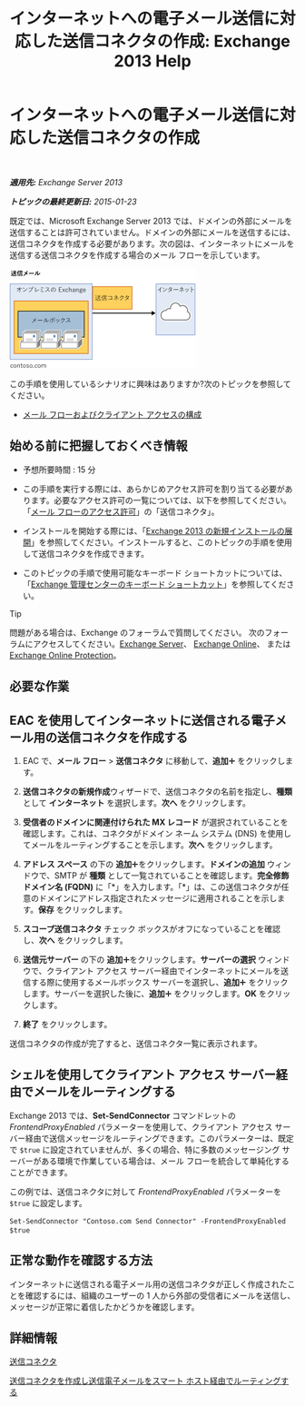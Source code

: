 ﻿---
title: 'インターネットへの電子メール送信に対応した送信コネクタの作成: Exchange 2013 Help'
TOCTitle: インターネットへの電子メール送信に対応した送信コネクタの作成
ms:assetid: 6deaefa8-1152-40d9-b1ba-9c19bdf8a928
ms:mtpsurl: https://technet.microsoft.com/ja-jp/library/JJ657457(v=EXCHG.150)
ms:contentKeyID: 49896303
ms.date: 04/24/2018
mtps_version: v=EXCHG.150
ms.translationtype: HT
---

# インターネットへの電子メール送信に対応した送信コネクタの作成

 

_**適用先:** Exchange Server 2013_

_**トピックの最終更新日:** 2015-01-23_

既定では、Microsoft Exchange Server 2013 では、ドメインの外部にメールを送信することは許可されていません。ドメインの外部にメールを送信するには、送信コネクタを作成する必要があります。次の図は、インターネットにメールを送信する送信コネクタを作成する場合のメール フローを示しています。

![connector\_send\_onprem\_internet](images/JJ657457.e8963e4f-7dce-461f-bbcf-660278cefa35(EXCHG.150).gif "connector_send_onprem_internet")

この手順を使用しているシナリオに興味はありますか?次のトピックを参照してください。

  - [メール フローおよびクライアント アクセスの構成](configure-mail-flow-and-client-access-exchange-2013-help.md)

## 始める前に把握しておくべき情報

  - 予想所要時間 : 15 分

  - この手順を実行する際には、あらかじめアクセス許可を割り当てる必要があります。必要なアクセス許可の一覧については、以下を参照してください。「[メール フローのアクセス許可](mail-flow-permissions-exchange-2013-help.md)」の「送信コネクタ」。

  - インストールを開始する際には、「[Exchange 2013 の新規インストールの展開](deploy-a-new-installation-of-exchange-2013-exchange-2013-help.md)」を参照してください。インストールすると、このトピックの手順を使用して送信コネクタを作成できます。

  - このトピックの手順で使用可能なキーボード ショートカットについては、「[Exchange 管理センターのキーボード ショートカット](keyboard-shortcuts-in-the-exchange-admin-center-exchange-online-protection-help.md)」を参照してください。


> [!TIP]
> 問題がある場合は、Exchange のフォーラムで質問してください。 次のフォーラムにアクセスしてください。<A href="https://go.microsoft.com/fwlink/p/?linkid=60612">Exchange Server</A>、 <A href="https://go.microsoft.com/fwlink/p/?linkid=267542">Exchange Online</A>、 または <A href="https://go.microsoft.com/fwlink/p/?linkid=285351">Exchange Online Protection</A>。



## 必要な作業

## EAC を使用してインターネットに送信される電子メール用の送信コネクタを作成する

1.  EAC で、<strong>メール フロー</strong> \> <strong>送信コネクタ</strong> に移動して、<strong>追加</strong>![\[追加\] アイコン](images/JJ218640.c1e75329-d6d7-4073-a27d-498590bbb558(EXCHG.150).gif "[追加] アイコン") をクリックします。

2.  **送信コネクタの新規作成**ウィザードで、送信コネクタの名前を指定し、<strong>種類</strong> として <strong>インターネット</strong> を選択します。<strong>次へ</strong> をクリックします。

3.  <strong>受信者のドメインに関連付けられた MX レコード</strong> が選択されていることを確認します。これは、コネクタがドメイン ネーム システム (DNS) を使用してメールをルーティングすることを示します。<strong>次へ</strong> をクリックします。

4.  <strong>アドレス スペース</strong> の下の <strong>追加</strong>![\[追加\] アイコン](images/JJ218640.c1e75329-d6d7-4073-a27d-498590bbb558(EXCHG.150).gif "[追加] アイコン")をクリックします。<strong>ドメインの追加</strong> ウィンドウで、SMTP が <strong>種類</strong> として一覧されていることを確認します。<strong>完全修飾ドメイン名 (FQDN)</strong> に「\*」を入力します。「\*」は、この送信コネクタが任意のドメインにアドレス指定されたメッセージに適用されることを示します。<strong>保存</strong> をクリックします。

5.  <strong>スコープ送信コネクタ</strong> チェック ボックスがオフになっていることを確認し、<strong>次へ</strong> をクリックします。

6.  <strong>送信元サーバー</strong> の下の <strong>追加</strong>![\[追加\] アイコン](images/JJ218640.c1e75329-d6d7-4073-a27d-498590bbb558(EXCHG.150).gif "[追加] アイコン")をクリックします。<strong>サーバーの選択</strong> ウィンドウで、クライアント アクセス サーバー経由でインターネットにメールを送信する際に使用するメールボックス サーバーを選択し、<strong>追加</strong>![\[追加\] アイコン](images/JJ218640.c1e75329-d6d7-4073-a27d-498590bbb558(EXCHG.150).gif "[追加] アイコン") をクリックします。サーバーを選択した後に、<strong>追加</strong>![\[追加\] アイコン](images/JJ218640.c1e75329-d6d7-4073-a27d-498590bbb558(EXCHG.150).gif "[追加] アイコン") をクリックします。<strong>OK</strong> をクリックします。

7.  <strong>終了</strong> をクリックします。

送信コネクタの作成が完了すると、送信コネクタ一覧に表示されます。

## シェルを使用してクライアント アクセス サーバー経由でメールをルーティングする

Exchange 2013 では、**Set-SendConnector** コマンドレットの *FrontendProxyEnabled* パラメーターを使用して、クライアント アクセス サーバー経由で送信メッセージをルーティングできます。このパラメーターは、既定で `$true` に設定されていませんが、多くの場合、特に多数のメッセージング サーバーがある環境で作業している場合は、メール フローを統合して単純化することができます。

この例では、送信コネクタに対して *FrontendProxyEnabled* パラメーターを `$true` に設定します。

    Set-SendConnector "Contoso.com Send Connector" -FrontendProxyEnabled $true

## 正常な動作を確認する方法

インターネットに送信される電子メール用の送信コネクタが正しく作成されたことを確認するには、組織のユーザーの 1 人から外部の受信者にメールを送信し、メッセージが正常に着信したかどうかを確認します。

## 詳細情報

[送信コネクタ](send-connectors-exchange-2013-help.md)

[送信コネクタを作成し送信電子メールをスマート ホスト経由でルーティングする](create-a-send-connector-to-route-outbound-email-through-a-smart-host-exchange-2013-help.md)

